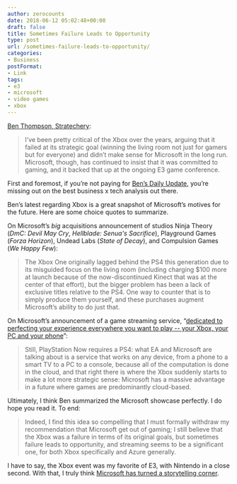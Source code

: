 ```yaml
---
author: zerocounts
date: 2018-06-12 05:02:48+00:00
draft: false
title: Sometimes Failure Leads to Opportunity
type: post
url: /sometimes-failure-leads-to-opportunity/
categories:
- Business
postFormat:
- Link
tags:
- e3
- microsoft
- video games
- xbox
---
```


[Ben Thompson, Stratechery](https://stratechery.com/2018/scooter-follow-up-microsoft-and-the-xbox-spotify-signs-indie-acts/):

> I’ve been pretty critical of the Xbox over the years, arguing that it failed at its strategic goal (winning the living room not just for gamers but for everyone) and didn’t make sense for Microsoft in the long run. Microsoft, though, has continued to insist that it was committed to gaming, and it backed that up at the ongoing E3 game conference.

First and foremost, if you’re not paying for [Ben’s Daily Update](https://stratechery.com/membership/), you’re missing out on the best business x tech analysis out there.

Ben’s latest regarding Xbox is a great snapshot of Microsoft’s motives for the future. Here are some choice quotes to summarize.

On Microsoft’s _big_ acquisitions announcement of studios Ninja Theory (_DmC: Devil May Cry_, _Hellblade: Senua's Sacrifice_), Playground Games (_Forza Horizon_), Undead Labs (_State of Decay_), and Compulsion Games (_We Happy Few_):

> The Xbox One originally lagged behind the PS4 this generation due to its misguided focus on the living room (including charging $100 more at launch because of the now-discontinued Kinect that was at the center of that effort), but the bigger problem has been a lack of exclusive titles relative to the PS4. One way to counter that is to simply produce them yourself, and these purchases augment Microsoft’s ability to do just that.

On Microsoft’s announcement of a game streaming service, “[dedicated to perfecting your experience everywhere you want to play -- your Xbox, your PC and your phone](https://www.cnet.com/news/microsoft-says-at-e3-2018-that-its-working-on-an-xbox-game-streaming-service/)”:

> Still, PlayStation Now requires a PS4: what EA and Microsoft are talking about is a service that works on any device, from a phone to a smart TV to a PC to a console, because all of the computation is done in the cloud, and that right there is where the Xbox suddenly starts to make a lot more strategic sense: Microsoft has a massive advantage in a future where games are predominantly cloud-based.

Ultimately, I think Ben summarized the Microsoft showcase perfectly. I do hope you read it. To end:

> Indeed, I find this idea so compelling that I must formally withdraw my recommendation that Microsoft get out of gaming; I still believe that the Xbox was a failure in terms of its original goals, but sometimes failure leads to opportunity, and streaming seems to be a significant one, for both Xbox specifically and Azure generally.

I have to say, the Xbox event was my favorite of E3, with Nintendo in a close second. With that, I truly think [Microsoft has turned a storytelling corner](https://www.zerocounts.net/2018/04/22/the-verge-my-xbox-one-s-is-now-a-meaningfully-different-console-to-my-ps4/).